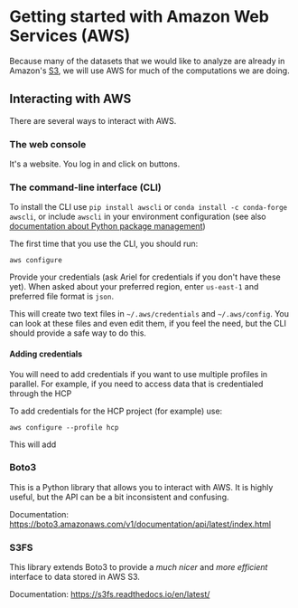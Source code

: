 # Getting started with Amazon Web Services (AWS)

Because many of the datasets that we would like to analyze are already in
Amazon's [S3](s3.md), we will use AWS for much of the computations we are doing.

## Interacting with AWS

There are several ways to interact with AWS.

### The web console

It's a website. You log in and click on buttons.

### The command-line interface (CLI)

To install the CLI use `pip install awscli` or `conda install -c conda-forge awscli`, or include
`awscli` in your environment configuration
(see also [documentation about Python package management](../installing_python_packages.md))

The first time that you use the CLI, you should run:

    aws configure

Provide your credentials (ask Ariel for credentials if you don't have these
yet). When asked about your preferred region, enter `us-east-1` and preferred
file format is `json`.

This will create two text files in `~/.aws/credentials` and `~/.aws/config`. You
can look at these files and even edit them, if you feel the need, but the CLI
should provide a safe way to do this.

#### Adding credentials

You will need to add credentials if you want to use multiple profiles in parallel.
For example, if you need to access data that is credentialed through the HCP

To add credentials for the HCP project (for example) use:

    aws configure --profile hcp

This will add

### Boto3

This is a Python library that allows you to interact with AWS. It is highly
useful, but the API can be a bit inconsistent and confusing.

Documentation: https://boto3.amazonaws.com/v1/documentation/api/latest/index.html

### S3FS

This library extends Boto3 to provide a *much nicer* and *more efficient*
interface to data stored in AWS S3.

Documentation: https://s3fs.readthedocs.io/en/latest/